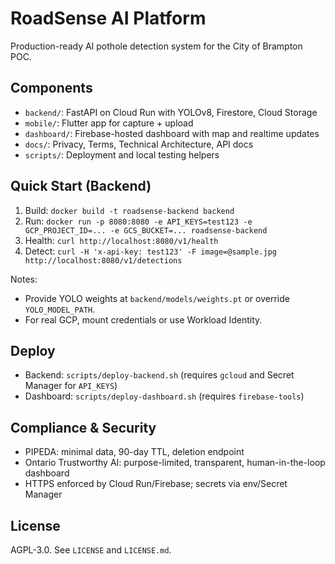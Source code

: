# RoadSense AI Platform

Production-ready AI pothole detection system for the City of Brampton POC.

## Components
- `backend/`: FastAPI on Cloud Run with YOLOv8, Firestore, Cloud Storage
- `mobile/`: Flutter app for capture + upload
- `dashboard/`: Firebase-hosted dashboard with map and realtime updates
- `docs/`: Privacy, Terms, Technical Architecture, API docs
- `scripts/`: Deployment and local testing helpers

## Quick Start (Backend)
1. Build: `docker build -t roadsense-backend backend`
2. Run: `docker run -p 8080:8080 -e API_KEYS=test123 -e GCP_PROJECT_ID=... -e GCS_BUCKET=... roadsense-backend`
3. Health: `curl http://localhost:8080/v1/health`
4. Detect: `curl -H 'x-api-key: test123' -F image=@sample.jpg http://localhost:8080/v1/detections`

Notes:
- Provide YOLO weights at `backend/models/weights.pt` or override `YOLO_MODEL_PATH`.
- For real GCP, mount credentials or use Workload Identity.

## Deploy
- Backend: `scripts/deploy-backend.sh` (requires `gcloud` and Secret Manager for `API_KEYS`)
- Dashboard: `scripts/deploy-dashboard.sh` (requires `firebase-tools`)

## Compliance & Security
- PIPEDA: minimal data, 90-day TTL, deletion endpoint
- Ontario Trustworthy AI: purpose-limited, transparent, human-in-the-loop dashboard
- HTTPS enforced by Cloud Run/Firebase; secrets via env/Secret Manager

## License
AGPL-3.0. See `LICENSE` and `LICENSE.md`.
